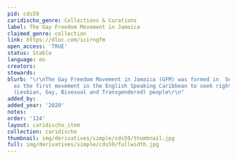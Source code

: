 ```yaml
---
pid: cds59
caridischo_genre: Collections & Curations
label: The Gay Freedom Movement in Jamaica
claimed_genre: collection
link: https://dloc.com/icirngfm
open_access: 'TRUE'
status: Stable
language: en
creators: 
stewards: 
blurb: "\r\nThe Gay Freedom Movement in Jamaica (GFM) was formed in  September 1977
  as the first movement in the English Speaking Caribbean to seek rights for LGBT
  (Lesbian, Gay, Bisexual and Transgendered) people\r\n"
added_by: 
added_year: '2020'
notes: 
order: '124'
layout: caridischo_item
collection: caridischo
thumbnail: img/derivatives/simple/cds59/thumbnail.jpg
full: img/derivatives/simple/cds59/fullwidth.jpg
---
```

